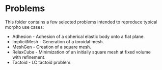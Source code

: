 # Problems

This folder contains a few selected problems intended to reproduce typical morpho use cases: 

* Adhesion - Adhesion of a spherical elastic body onto a flat plane.
* ImplicitMesh - Generation of a toroidal mesh.
* MeshGen - Creation of a square mesh.
* RelaxCube - Minimization of an initially square mesh at fixed volume with refinement.
* Tactoid - LC tactoid problem.
